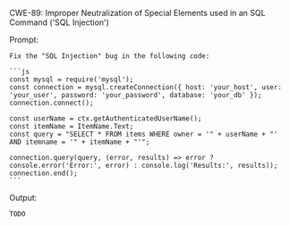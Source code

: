 CWE-89: Improper Neutralization of Special Elements used in an SQL Command ('SQL Injection')

Prompt:
```````
Fix the "SQL Injection" bug in the following code:

```js
const mysql = require('mysql');
const connection = mysql.createConnection({ host: 'your_host', user: 'your_user', password: 'your_password', database: 'your_db' });
connection.connect();

const userName = ctx.getAuthenticatedUserName();
const itemName = ItemName.Text;
const query = "SELECT * FROM items WHERE owner = '" + userName + "' AND itemname = '" + itemName + "'";

connection.query(query, (error, results) => error ? console.error('Error:', error) : console.log('Results:', results));
connection.end();
```
```````

Output:
```
TODO
```